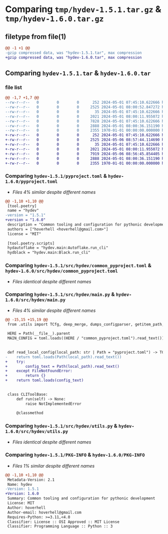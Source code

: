 # Comparing `tmp/hydev-1.5.1.tar.gz` & `tmp/hydev-1.6.0.tar.gz`

## filetype from file(1)

```diff
@@ -1 +1 @@
-gzip compressed data, was "hydev-1.5.1.tar", max compression
+gzip compressed data, was "hydev-1.6.0.tar", max compression
```

## Comparing `hydev-1.5.1.tar` & `hydev-1.6.0.tar`

### file list

```diff
@@ -1,7 +1,7 @@
--rw-r--r--   0        0        0      252 2024-05-01 07:45:10.622666 hydev-1.5.1/LICENSE
--rw-r--r--   0        0        0     2525 2024-05-01 08:00:52.847272 hydev-1.5.1/pyproject.toml
--rw-r--r--   0        0        0       35 2024-05-01 07:45:10.622666 hydev-1.5.1/src/hydev/__init__.py
--rw-r--r--   0        0        0     2021 2024-05-01 08:00:11.955072 hydev-1.5.1/src/hydev/common_pyproject.toml
--rw-r--r--   0        0        0     7828 2024-05-01 07:45:10.622666 hydev-1.5.1/src/hydev/main.py
--rw-r--r--   0        0        0     2888 2024-05-01 08:00:36.151190 hydev-1.5.1/src/hydev/utils.py
--rw-r--r--   0        0        0     2355 1970-01-01 00:00:00.000000 hydev-1.5.1/PKG-INFO
+-rw-r--r--   0        0        0      252 2024-05-01 07:45:10.622666 hydev-1.6.0/LICENSE
+-rw-r--r--   0        0        0     2525 2024-05-06 08:57:44.114690 hydev-1.6.0/pyproject.toml
+-rw-r--r--   0        0        0       35 2024-05-01 07:45:10.622666 hydev-1.6.0/src/hydev/__init__.py
+-rw-r--r--   0        0        0     2021 2024-05-01 08:00:11.955072 hydev-1.6.0/src/hydev/common_pyproject.toml
+-rw-r--r--   0        0        0     7919 2024-05-06 08:56:45.854405 hydev-1.6.0/src/hydev/main.py
+-rw-r--r--   0        0        0     2888 2024-05-01 08:00:36.151190 hydev-1.6.0/src/hydev/utils.py
+-rw-r--r--   0        0        0     2355 1970-01-01 00:00:00.000000 hydev-1.6.0/PKG-INFO
```

### Comparing `hydev-1.5.1/pyproject.toml` & `hydev-1.6.0/pyproject.toml`

 * *Files 4% similar despite different names*

```diff
@@ -1,10 +1,10 @@
 [tool.poetry]
 name = "hydev"
-version = "1.5.1"
+version = "1.6.0"
 description = "Common tooling and configuration for pythonic development"
 authors = ["hoverhell <hoverhell@gmail.com>"]
 license = "MIT"
 
 [tool.poetry.scripts]
 hydautoflake = "hydev.main:Autoflake.run_cli"
 hydblack = "hydev.main:Black.run_cli"
```

### Comparing `hydev-1.5.1/src/hydev/common_pyproject.toml` & `hydev-1.6.0/src/hydev/common_pyproject.toml`

 * *Files identical despite different names*

### Comparing `hydev-1.5.1/src/hydev/main.py` & `hydev-1.6.0/src/hydev/main.py`

 * *Files 4% similar despite different names*

```diff
@@ -15,15 +15,19 @@
 from .utils import TCfg, deep_merge, dumps_configparser, getitem_path, pair_window
 
 HERE = Path(__file__).parent
 MAIN_CONFIG = toml.loads((HERE / "common_pyproject.toml").read_text())
 
 
 def read_local_config(local_path: str | Path = "pyproject.toml") -> TCfg:
-    return toml.loads(Path(local_path).read_text())
+    try:
+        config_text = Path(local_path).read_text()
+    except FileNotFoundError:
+        return {}
+    return toml.loads(config_text)
 
 
 class CLIToolBase:
     def run(self) -> None:
         raise NotImplementedError
 
     @classmethod
```

### Comparing `hydev-1.5.1/src/hydev/utils.py` & `hydev-1.6.0/src/hydev/utils.py`

 * *Files identical despite different names*

### Comparing `hydev-1.5.1/PKG-INFO` & `hydev-1.6.0/PKG-INFO`

 * *Files 1% similar despite different names*

```diff
@@ -1,10 +1,10 @@
 Metadata-Version: 2.1
 Name: hydev
-Version: 1.5.1
+Version: 1.6.0
 Summary: Common tooling and configuration for pythonic development
 License: MIT
 Author: hoverhell
 Author-email: hoverhell@gmail.com
 Requires-Python: >=3.11,<4.0
 Classifier: License :: OSI Approved :: MIT License
 Classifier: Programming Language :: Python :: 3
```

